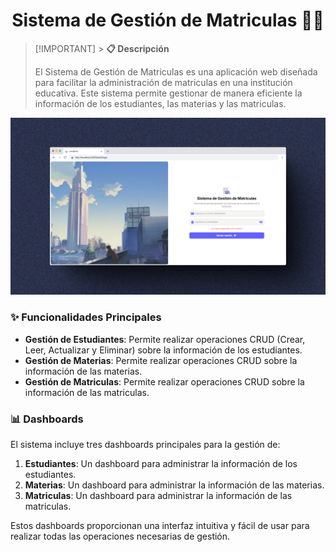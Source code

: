<h1 align="center">
  Sistema de Gestión de Matriculas 🏫📖
</h1>

> [!IMPORTANT] > **📋 Descripción**
>
> El Sistema de Gestión de Matriculas es una aplicación web diseñada para facilitar la administración de matriculas en una institución educativa. Este sistema permite gestionar de manera eficiente la información de los estudiantes, las materias y las matriculas.

![Login](/screenshots/login.png)

### ✨ Funcionalidades Principales

- **Gestión de Estudiantes**: Permite realizar operaciones CRUD (Crear, Leer, Actualizar y Eliminar) sobre la información de los estudiantes.
- **Gestión de Materias**: Permite realizar operaciones CRUD sobre la información de las materias.
- **Gestión de Matriculas**: Permite realizar operaciones CRUD sobre la información de las matriculas.

### 📊 Dashboards

El sistema incluye tres dashboards principales para la gestión de:

1. **Estudiantes**: Un dashboard para administrar la información de los estudiantes.
2. **Materias**: Un dashboard para administrar la información de las materias.
3. **Matriculas**: Un dashboard para administrar la información de las matriculas.

Estos dashboards proporcionan una interfaz intuitiva y fácil de usar para realizar todas las operaciones necesarias de gestión.
